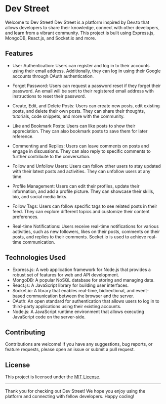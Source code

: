 Dev Street
==========

Welcome to Dev Street! Dev Street is a platform inspired by Dev.to that allows developers to share their knowledge, connect with other developers, and learn from a vibrant community. This project is built using Express.js, MongoDB, React.js, and Socket.io and more.

Features
--------

-   User Authentication: Users can register and log in to their accounts using their email address. Additionally, they can log in using their Google accounts through OAuth authentication.

-   Forget Password: Users can request a password reset if they forget their password. An email will be sent to their registered email address with instructions to reset their password.

-   Create, Edit, and Delete Posts: Users can create new posts, edit existing posts, and delete their own posts. They can share their thoughts, tutorials, code snippets, and more with the community.

-   Like and Bookmark Posts: Users can like posts to show their appreciation. They can also bookmark posts to save them for later reference.

-   Commenting and Replies: Users can leave comments on posts and engage in discussions. They can also reply to specific comments to further contribute to the conversation.

-   Follow and Unfollow Users: Users can follow other users to stay updated with their latest posts and activities. They can unfollow users at any time.

-   Profile Management: Users can edit their profiles, update their information, and add a profile picture. They can showcase their skills, bio, and social media links.

-   Follow Tags: Users can follow specific tags to see related posts in their feed. They can explore different topics and customize their content preferences.

-   Real-time Notifications: Users receive real-time notifications for various activities, such as new followers, likes on their posts, comments on their posts, and replies to their comments. Socket.io is used to achieve real-time communication.


Technologies Used
-----------------

-   Express.js: A web application framework for Node.js that provides a robust set of features for web and API development.
-   MongoDB: A popular NoSQL database for storing and managing data.
-   React.js: A JavaScript library for building user interfaces.
-   Socket.io: A library that enables real-time, bidirectional, and event-based communication between the browser and the server.
-   OAuth: An open standard for authentication that allows users to log in to third-party applications using their existing accounts.
-   Node.js: A JavaScript runtime environment that allows executing JavaScript code on the server-side.

Contributing
------------

Contributions are welcome! If you have any suggestions, bug reports, or feature requests, please open an issue or submit a pull request.

License
-------

This project is licensed under the [MIT License](https://chat.openai.com/c/LICENSE).

* * * * *

Thank you for checking out Dev Street! We hope you enjoy using the platform and connecting with fellow developers. Happy coding!
